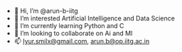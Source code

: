 - 👋 Hi, I’m @arun-b-iitg
- 👀 I’m interested Artificial Intelligence and Data Science 
- 🌱 I’m currently learning Python and C
- 💞️ I’m looking to collaborate on Ai and Ml
- 📫 Iyur.smilx@gmail.com, arun.b@op.iitg.ac.in 

<!---
arun-b-iitg/arun-b-iitg is a ✨ special ✨ repository because its `README.md` (this file) appears on your GitHub profile.
You can click the Preview link to take a look at your changes.
--->
